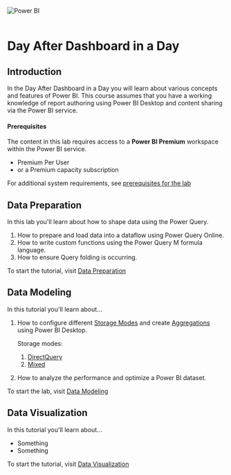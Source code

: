 ![Power BI](https://raw.githubusercontent.com/microsoft/pbiworkshops/main/_Asset%20Library/powerbi.svg)
</br>
</br>

# Day After Dashboard in a Day

## Introduction
In the Day After Dashboard in a Day you will learn about various concepts and features of Power BI. This course assumes that you have a working knowledge of report authoring using Power BI Desktop and content sharing via the Power BI service.

#### Prerequisites
The content in this lab requires access to a **Power BI Premium** workspace within the Power BI service.
- Premium Per User
- or a Premium capacity subscription

For additional system requirements, see [prerequisites for the lab](./Prerequisites.md)

## Data Preparation

In this lab you'll learn about how to shape data using the Power Query. 

1. How to prepare and load data into a dataflow using Power Query Online.
1. How to write custom functions using the Power Query M formula language.
1. How to ensure Query folding is occurring.

To start the tutorial, visit [Data Preparation](./DataPreparation.md)

## Data Modeling

In this tutorial you'll learn about...

1. How to configure different [Storage Modes](https://docs.microsoft.com/power-bi/transform-model/desktop-storage-mode) and create [Aggregations](https://docs.microsoft.com/power-bi/transform-model/aggregations-advanced) using Power BI Desktop.

    Storage modes:
    1. [DirectQuery](https://docs.microsoft.com/power-bi/connect-data/desktop-directquery-about)
    1. [Mixed](https://docs.microsoft.com/power-bi/transform-model/desktop-composite-models)
1. How to analyze the performance and optimize a Power BI dataset.

To start the lab, visit [Data Modeling](./DataModeling.md)

## Data Visualization

In this tutorial you'll learn about...

- Something
- Something

To start the tutorial, visit [Data Visualization](./DataVisualization.md)